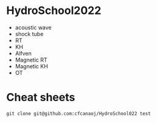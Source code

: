 # HydroSchool2022
- acoustic wave
- shock tube
- RT
- KH
- Alfven
- Magnetic RT
- Magnetic KH
- OT

# Cheat sheets
    
    git clone git@github.com:cfcanaoj/HydroSchool022 test
    
